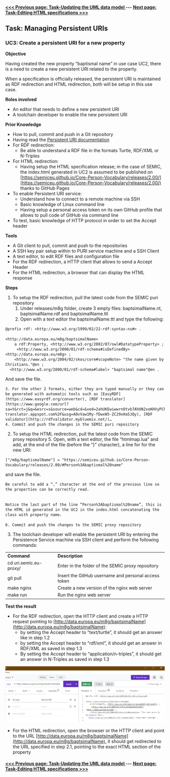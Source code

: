#### [<<< Previous page:  Task-Updating the UML data model ](updating_UML_data_model.md) --- [Next page: Task-Editing HTML specifications >>>](editing_HTML_specifications.md)

## Task: Managing Persistent URIs

### UC3: Create a persistent URI for a new property

**Objective**

Having created the new property “baptismal name” in use case UC2, there is a need to create a new persistent URI related to the property.

When a specification is officially released, the persistent URI is maintained as RDF redirection and HTML redirection, both will be setup in this use case.

**Roles involved**

* An editor that needs to define a new persistent URI
* A toolchain developer to enable the new persistent URI

**Prior Knowledge**

* How to pull, commit and push in a Git repository
* Having read the [Persistent URI documentation](https://github.com/SEMICeu/documentation/blob/main/puri.md)
* For RDF redirection:
    * Be able to understand a RDF file in the formats Turtle, RDF/XML or N-Triples
* For HTML redirection:
    * Having setup the HTML specification release; in the case of SEMIC, the index.html generated in UC2 is assumed to be published on [https://semiceu.github.io/Core-Person-Vocabulary/releases/2.00/](https://semiceu.github.io/Core-Person-Vocabulary/releases/2.00/) thanks to GitHub Pages
* To enable Persistent URI service:
    * Understand how to connect to a remote machine via SSH
    * Basic knowledge of Linux command line
    * Having setup a personal access token on its own GitHub profile that allows to pull code of GitHub via command line
* To test, basic knowledge of HTTP protocol in order to set the Accept header

**Tools**

* A Git client to pull, commit and push to the repositories
* A SSH key pair setup within to PURI service machine and a SSH Client
* A text editor, to edit RDF files and configuration file
* For the RDF redirection, a HTTP client that allows to send a Accept Header 
* For the HTML redirection, a browser that can display the HTML response

**Steps**

1. To setup the RDF redirection, pull the latest code from the SEMIC puri repository
    1. Under releases/m8g folder, create 3 empty files: baptsimalName.nt, baptsimalName.rdf and baptsimalName.ttl
    2. Open with a text editor the baptsimalName.ttl and type the following:

```
@prefix rdf: <http://www.w3.org/1999/02/22-rdf-syntax-ns#> .

<http://data.europa.eu/m8g/baptsimalName>
    a rdf:Property, <http://www.w3.org/2002/07/owl#DatatypeProperty> ;
     <http://www.w3.org/2000/01/rdf-schema#isDefinedBy>  
<http://data.europa.eu/m8g> ;
    <http://www.w3.org/2004/02/skos/core#scopeNote> "the name given by Christians."@en ;
  <http://www.w3.org/2000/01/rdf-schema#label> "baptsimal name"@en .
```

And save the file.

    3. For the other 2 formats, either they are typed manually or they can be generated with automatic tools such as [EasyRDF](https://www.easyrdf.org/converter), [RDF translator](https://www.google.com/url?sa=t&rct=j&q=&esrc=s&source=web&cd=&ved=2ahUKEwiwwrnOtvb7AhUN2xoKHVyPCh0QFnoECBEQAQ&url=https%3A%2F%2Frdf-translator.appspot.com%2F&usg=AOvVaw1My-fDwxW5-ZC29xHa5JQy), [RDF validator](http://rdfvalidator.mybluemix.net/)… 
    4. Commit and push the changes in the SEMIC puri repository
2. To setup the HTML redirection, pull the latest code from the SEMIC proxy repository
    5. Open, with a text editor, the file “htmlmap.lua” and add, at the end of the file (before the “}”  character), a line for for the new URI:

```
["/m8g/baptismalName"] = "https://semiceu.github.io/Core-Person-Vocabulary/releases/2.00/#Person%3Abaptismal%20name"
```

and save the file.


    Be careful to add a “,” character at the end of the previous line so the properties can be correctly read.


    Notice the last part of the line “Person%3Abaptismal%20name”, this is the HTML id generated in the UC2 in the index.html concatenating the class with property name.

    6. Commit and push the changes to the SEMIC proxy repository
3. The toolchain developer will enable the persistent URI by entering the Persistence Service machine via SSH client and perform the following commands:

<table>
  <tr>
   <td><strong>Command</strong></td>
   <td><strong>Description</strong></td>
  </tr>
  <tr>
   <td>cd uri.semic.eu-proxy/</td>
   <td>Enter in the folder of the SEMIC proxy repository</td>
  </tr>
  <tr>
   <td>git pull</td>
   <td>Insert the GitHub username and personal access token</td>
  </tr>
  <tr>
   <td>make nginx</td>
   <td>Create a new version of the nginx web server</td>
  </tr>
  <tr>
   <td>make run</td>
   <td>Run the nginx web server</td>
  </tr>
</table>

**Test the result**

* For the RDF redirection, open the HTTP client and create a HTTP request pointing to [http://data.europa.eu/m8g/baptsimalName](http://data.europa.eu/m8g/baptsimalName):
    * by setting the Accept header to “text/turtle”, it should get an answer like in step 1.2
    * by setting the Accept header to “rdf/xml”, it should get an answer in RDF/XML as saved in step 1.3
    * By setting the Accept header to “application/n-triples”, it should get an answer in N-Triples as saved in step 1.3

![alt_text](images/image5.png "image_tooltip")

* For the HTML redirection, open the browser or the HTTP client and point to the URL [http://data.europa.eu/m8g/baptsimalName](http://data.europa.eu/m8g/baptsimalName), it should get redirected to the URL specified in step 2.1, pointing to the exact HTML section of the property

#### [<<< Previous page:  Task-Updating the UML data model ](updating_UML_data_model.md) --- [Next page: Task-Editing HTML specifications >>>](editing_HTML_specifications.md)